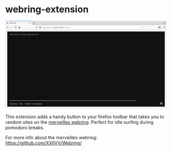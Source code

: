 # webring-extension

![A screenshot of firefox navigating to a random page on the merveilles webring; the merveilles webring icon can be seenin the toolbar](screenshot.png)

This extension adds a handy button to your firefox toolbar that takes you to random sites on the [merveilles webring](http://webring.xxiivv.com). Perfect for idle surfing during pomodoro breaks.

For more info about the merveilles webring:
https://github.com/XXIIVV/Webring/

